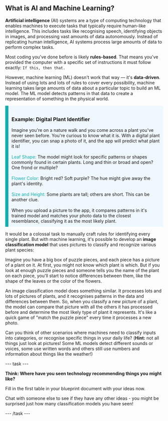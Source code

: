 ## What is AI and Machine Learning?

**Artificial intelligence** (AI) systems are a type of computing technology that enables machines to execute tasks that typically require human-like intelligence. This includes tasks like recognising speech, identifying objects in images, and processing vast amounts of data autonomously. Instead of replicating human intelligence, AI systems process large amounts of data to perform complex tasks.

Most coding you've done before is likely **rules-based**. That means you've provided the computer with a specific set of instructions it must follow exactly: `If this, then that.` 

However, machine learning (ML) doesn't work that way — it's **data-driven**.  Instead of using lots and lots of rules to cover every possibility, machine learning takes large amounts of data about a particular topic to build an ML model. The ML model detects patterns in that data to create a representation of something in the physical world.

<div style='border-left: solid; border-width:10px; border-color: #0faeb0; background-color: aliceblue; padding: 10px;'>
<h3>Example: Digital Plant Identifier</h3>
Imagine you're on a nature walk and you come across a plant you've never seen before. You're curious to know what it is. With a digital plant identifier, you can snap a photo of it, and the app will predict what plant it is!
<br><br>
<span style="color: #0faeb0">Leaf Shape:</span> The model might look for specific patterns or shapes commonly found in certain plants. Long and thin or broad and open? One frond or multiple?
<br><br>
<span style="color: #0faeb0">Flower Color:</span> Bright red? Soft purple? The hue might give away the plant's identity.
<br><br>
<span style="color: #0faeb0">Size and Height:</span> Some plants are tall; others are short. This can be another clue.
<br><br>
When you upload a picture to the app, it compares patterns in it's trained model and matches your photo data to the closest resemblance, classifying it as the most likely plant.

</div>

It would be a colossal task to manually craft rules for identifying every single plant. But with machine learning, it's possible to develop an **image classification model** that uses pictures to classify and recognize various plant species:

Imagine you have a big box of puzzle pieces, and each piece has a picture of a plant on it. At first, you might not know which plant is which. But if you look at enough puzzle pieces and someone tells you the name of the plant on each piece, you'll start to notice differences between them, like the shape of the leaves or the color of the flowers.

An image classification model does something similar. It processes lots and lots of pictures of plants, and it recognises patterns in the data and differences between them. So, when you classify a new picture of a plant, the model can compare that picture with all the others it has processed before and determine the most likely type of plant it represents. It's like a quick game of "match the puzzle piece" every time it processes a new photo.

Can you think of other scenarios where machines need to classify inputs into categories, or recognise specific things in your daily life? (**Hint:** not all things just look at pictures! Some ML models detect different sounds or voices, some use written words and others still use numbers and information about things like the weather!)

--- task ---

**Think: Where have you seen technology recommending things you might like?**

Fill in the first table in your blueprint document with your ideas now.

Chat with someone else to see if they have any other ideas - you might be surprised just how many classification models you have seen!

--- /task ---
